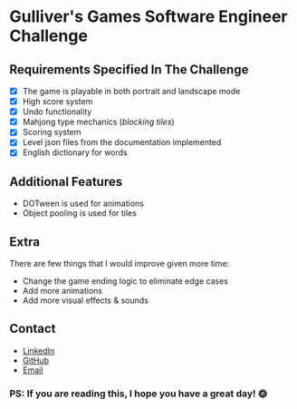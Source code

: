 # Gulliver's Games Software Engineer Challenge

## Requirements Specified In The Challenge
- [x] The game is playable in both portrait and landscape mode
- [x] High score system
- [x] Undo functionality
- [x] Mahjong type mechanics (*blocking tiles*)
- [x] Scoring system
- [x] Level json files from the documentation implemented
- [x] English dictionary for words

## Additional Features
 - DOTween is used for animations
 - Object pooling is used for tiles

## Extra
There are few things that I would improve given more time:

   - Change the game ending logic to eliminate edge cases
   - Add more animations
   - Add more visual effects & sounds
   
## Contact
- [LinkedIn](https://www.linkedin.com/in/yusufbektas/)
- [GitHub](https://github.com/agolho)
- [Email](mailto:agolho@gmail.com)

### PS: If you are reading this, I hope you have a great day! 🌞
